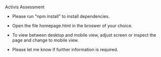 Activis Assessment

- Please run "npm install" to install dependencies.

- Open the file homepage.html in the broswer of your choice.

- To view between desktop and mobile view, adjust screen or inspect the page and change to mobile view.

- Please let me know if further information is required.
